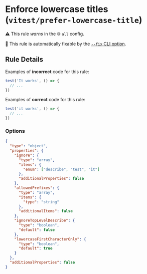 # Enforce lowercase titles (`vitest/prefer-lowercase-title`)

⚠️ This rule _warns_ in the 🌐 `all` config.

🔧 This rule is automatically fixable by the [`--fix` CLI option](https://eslint.org/docs/latest/user-guide/command-line-interface#--fix).

<!-- end auto-generated rule header -->

## Rule Details

Examples of **incorrect** code for this rule:

```js
test('It works', () => {
  // ...
})
```

Examples of **correct** code for this rule:

```js
test('it works', () => {
  // ...
})
```

### Options

```json
{
  "type": "object",
  "properties": {
    "ignore": {
      "type": "array",
      "items": {
        "enum": ["describe", "test", "it"]
      },
      "additionalProperties": false
    },
    "allowedPrefixes": {
      "type": "array",
      "items": {
        "type": "string"
      },
      "additionalItems": false
    },
    "ignoreTopLevelDescribe": {
      "type": "boolean",
      "default": false
    },
    "lowercaseFirstCharacterOnly": {
      "type": "boolean",
      "default": true
    }
  },
  "additionalProperties": false
}
```
